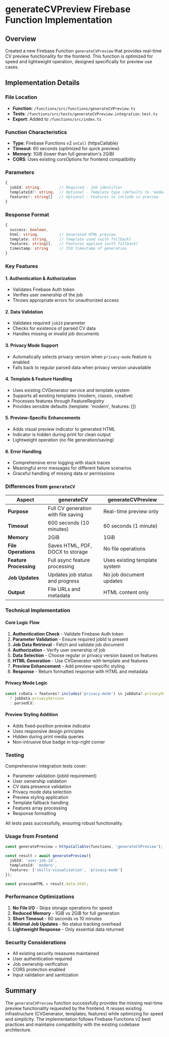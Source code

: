 # generateCVPreview Firebase Function Implementation

## Overview
Created a new Firebase Function `generateCVPreview` that provides real-time CV preview functionality for the frontend. This function is optimized for speed and lightweight operation, designed specifically for preview use cases.

## Implementation Details

### File Location
- **Function**: `/functions/src/functions/generateCVPreview.ts`
- **Tests**: `/functions/src/tests/generateCVPreview.integration.test.ts`
- **Export**: Added to `/functions/src/index.ts`

### Function Characteristics
- **Type**: Firebase Functions v2 `onCall` (httpsCallable)
- **Timeout**: 60 seconds (optimized for quick preview)
- **Memory**: 1GiB (lower than full generation's 2GiB)
- **CORS**: Uses existing corsOptions for frontend compatibility

### Parameters
```typescript
{
  jobId: string,        // Required - Job identifier
  templateId?: string,  // Optional - Template type (defaults to 'modern')
  features?: string[]   // Optional - Features to include in preview
}
```

### Response Format
```typescript
{
  success: boolean,
  html: string,         // Generated HTML preview
  template: string,     // Template used (with fallback)
  features: string[],   // Features applied (with fallback)
  timestamp: string     // ISO timestamp of generation
}
```

### Key Features

#### 1. Authentication & Authorization
- Validates Firebase Auth token
- Verifies user ownership of the job
- Throws appropriate errors for unauthorized access

#### 2. Data Validation
- Validates required `jobId` parameter
- Checks for existence of parsed CV data
- Handles missing or invalid job documents

#### 3. Privacy Mode Support
- Automatically selects privacy version when `privacy-mode` feature is enabled
- Falls back to regular parsed data when privacy version unavailable

#### 4. Template & Feature Handling
- Uses existing CVGenerator service and template system
- Supports all existing templates (modern, classic, creative)
- Processes features through FeatureRegistry
- Provides sensible defaults (template: 'modern', features: [])

#### 5. Preview-Specific Enhancements
- Adds visual preview indicator to generated HTML
- Indicator is hidden during print for clean output
- Lightweight operation (no file generation/saving)

#### 6. Error Handling
- Comprehensive error logging with stack traces
- Meaningful error messages for different failure scenarios
- Graceful handling of missing data or permissions

### Differences from `generateCV`

| Aspect | generateCV | generateCVPreview |
|--------|-----------|------------------|
| **Purpose** | Full CV generation with file saving | Real-time preview only |
| **Timeout** | 600 seconds (10 minutes) | 60 seconds (1 minute) |
| **Memory** | 2GiB | 1GiB |
| **File Operations** | Saves HTML, PDF, DOCX to storage | No file operations |
| **Feature Processing** | Full async feature processing | Uses existing template system |
| **Job Updates** | Updates job status and progress | No job document updates |
| **Output** | File URLs and metadata | HTML content only |

### Technical Implementation

#### Core Logic Flow
1. **Authentication Check** - Validate Firebase Auth token
2. **Parameter Validation** - Ensure required jobId is present
3. **Job Data Retrieval** - Fetch and validate job document
4. **Authorization** - Verify user ownership of job
5. **Data Selection** - Choose regular or privacy version based on features
6. **HTML Generation** - Use CVGenerator with template and features
7. **Preview Enhancement** - Add preview-specific styling
8. **Response** - Return formatted response with HTML and metadata

#### Privacy Mode Logic
```typescript
const cvData = features?.includes('privacy-mode') && jobData?.privacyVersion 
  ? jobData.privacyVersion 
  : parsedCV;
```

#### Preview Styling Addition
- Adds fixed-position preview indicator
- Uses responsive design principles
- Hidden during print media queries
- Non-intrusive blue badge in top-right corner

### Testing
Comprehensive integration tests cover:
- Parameter validation (jobId requirement)
- User ownership validation
- CV data presence validation
- Privacy mode data selection
- Preview styling application
- Template fallback handling
- Features array processing
- Response formatting

All tests pass successfully, ensuring robust functionality.

### Usage from Frontend
```typescript
const generatePreview = httpsCallable(functions, 'generateCVPreview');

const result = await generatePreview({
  jobId: 'user-job-id',
  templateId: 'modern',
  features: ['skills-visualization', 'privacy-mode']
});

const previewHTML = result.data.html;
```

### Performance Optimizations
1. **No File I/O** - Skips storage operations for speed
2. **Reduced Memory** - 1GiB vs 2GiB for full generation
3. **Short Timeout** - 60 seconds vs 10 minutes
4. **Minimal Job Updates** - No status tracking overhead
5. **Lightweight Response** - Only essential data returned

### Security Considerations
- All existing security measures maintained
- User authentication required
- Job ownership verification
- CORS protection enabled
- Input validation and sanitization

## Summary
The `generateCVPreview` function successfully provides the missing real-time preview functionality requested by the frontend. It reuses existing infrastructure (CVGenerator, templates, features) while optimizing for speed and simplicity. The implementation follows Firebase Functions v2 best practices and maintains compatibility with the existing codebase architecture.